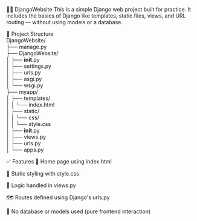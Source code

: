 🧑‍💻 DjangoWebsite
This is a simple Django web project built for practice. It includes the basics of Django like templates, static files, views, and URL routing — without using models or a database.

📁 Project Structure<br>
DjangoWebsite/<br>
├── manage.py<br>
├── DjangoWebsite/<br>
│   ├── __init__.py<br>
│   ├── settings.py<br>
│   ├── urls.py<br>
│   ├── asgi.py<br>
│   └── wsgi.py<br>
├── myapp/<br>
│   ├── templates/<br>
│   │   └── index.html<br>
│   ├── static/<br>
│   │   └── css/<br>
│   │       └── style.css<br>
│   ├── __init__.py<br>
│   ├── views.py<br>
│   ├── urls.py<br>
│   └── apps.py<br>

✅ Features
🧾 Home page using index.html

🎨 Static styling with style.css

🧠 Logic handled in views.py

🗺️ Routes defined using Django's urls.py

🚫 No database or models used (pure frontend interaction)
